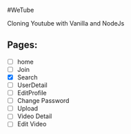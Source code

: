 #WeTube

Cloning Youtube with Vanilla and NodeJs

## Pages:
- [ ] home
- [ ] Join
- [x] Search
- [ ] UserDetail
- [ ] EditProfile
- [ ] Change Password
- [ ] Upload
- [ ] Video Detail
- [ ] Edit Video